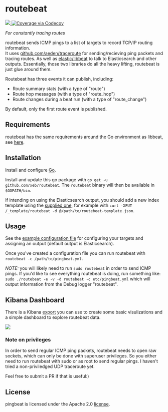 routebeat
========

<a href="https://travis-ci.org/xeb/routebeat">
<img src="https://api.travis-ci.org/xeb/routebeat.svg?branch=master" />
</a>
<a href="https://codecov.io/github/xeb/routebeat?branch=master">
  <img src="https://codecov.io/github/xeb/routebeat/coverage.svg?branch=master" alt="Coverage via Codecov" />
</a>

*For constantly tracing routes*

routebeat sends ICMP pings to a list of targets to record TCP/IP routing information.  
It uses [github.com/aeden/traceroute](https://github.com/aeden/traceroute) for
sending/recieving ping packets and tracing routes.  As well as
[elastic/libbeat](https://github.com/elastic/libbeat) to talk to
Elasticsearch and other outputs.  Essentially, those two libraries do
all the heavy lifting, routebeat is just glue around them.

Routebeat has three events it can publish, including:
- Route summary stats (with a type of "route")
- Route hop messages (with a type of "route_hop")
- Route changes during a beat run (with a type of "route_change")

By default, only the first route event is published.

## Requirements

routebeat has the same requirements around the Go environment as
libbeat, see
[here](https://github.com/elastic/beats/blob/master/CONTRIBUTING.md#dependencies).

## Installation

Install and configure [Go](https://golang.org/doc/install).

Install and update this go package with `go get -u
github.com/xeb/routebeat`.  The `routebeat` binary will then be
available in `$GOPATH/bin`.

If intending on using the Elasticsearch output, you should add a
new index template using the
[supplied one](etc/routebeat-template.json), for example with `curl
-XPUT  /_template/routebeat -d @/path/to/routebeat-template.json`.

## Usage

See the [example configuration file](etc/routebeat-example.yml) for configuring
your targets and assigning an output (default output is
Elasticsearch).

Once you've created a configuration file you can run
routebeat with `routebeat -c /path/to/pingbeat.yml`.

*NOTE:* you will likely need to run `sudo routebeat` in order to send ICMP pings.
If you'd like to see everything routebeat is doing, run something like:
`sudo ./routebeat -e -v -d routebeat -c etc/pingbeat.yml` which will output information
from the Debug logger "routebeat".

## Kibana Dashboard

There is a Kibana [export](etc/routebeat-dashboard.json) you can use to
create some basic visulizations and a simple dashboard to explore
routebeat data.

<img src="http://epicapp.com/routebeat-dashboard.png" />

### Note on privileges

In order to send regular ICMP ping packets, routebeat needs to open raw
sockets, which can only be done with superuser privileges.  So you
either need to run routebeat with sudo or as root to send regular
pings.  I haven't tried a non-priviledged UDP traceroute yet.  

Feel free to submit a PR if that is useful:)

## License

pingbeat is licensed under the Apache 2.0 [license](LICENSE).
